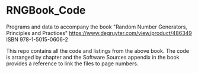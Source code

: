 # RNGBook_Code
Programs and data to accompany the book "Random Number Generators, Principles and Practices"
https://www.degruyter.com/view/product/486349
ISBN 978-1-5015-0606-2

This repo contains all the code and listings from the above book. The code is arranged by chapter and the Software Sources appendix in the book provides a reference to link the files to page numbers.


